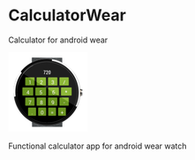 # CalculatorWear
Calculator for android wear

![Screenshot](https://github.com/toadlyBroodle/CalculatorWear/blob/master/wear/src/main/res/drawable-xxhdpi/ic_launcher.png)

Functional calculator app for android wear watch
